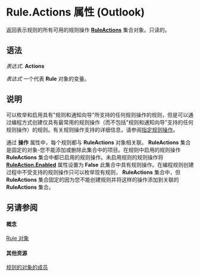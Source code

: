 
# Rule.Actions 属性 (Outlook)

返回表示规则的所有可用的规则操作 **[RuleActions](82ba76cd-86a4-3372-cb51-2df1d58c8b71.md)** 集合对象。只读的。


## 语法

 _表达式_. **Actions**

 _表达式_ 一个代表 **Rule** 对象的变量。


## 说明

可以枚举和启用具有"规则和通知向导"所支持的任何规则操作的规则，但是可以通过编程方式创建仅具有最常用的规则操作（而不包括"规则和通知向导"支持的任何规则操作）的规则。有关规则操作支持的详细信息，请参阅[指定规则操作](http://msdn.microsoft.com/library/c5f83c81-0e01-38aa-5ec7-3932b4443e43%28Office.15%29.aspx)。

通过 **操作** 属性中，每个规则都与 **RuleActions** 对象相关联。 **RuleActions** 集合是固定的对象-您不能添加或删除此集合中的项目。在规则中启用的规则操作 **RuleActions** 集合中都已启用的规则操作。未启用规则的规则操作将 **[RuleAction.Enabled](bea1a0e4-4fad-acc4-0b48-b2f64d996941.md)** 属性设置为 **False** 此集合中具有规则操作。在编程规则创建过程中不受支持的规则操作只可以枚举现有规则， **RuleActions** 集合中，但 **RuleActions** 集合固定的因为您不能创建规则并将这样的操作添加到关联的 **RuleActions** 集合。


## 另请参阅


#### 概念


[Rule 对象](ea2ddbcc-fd65-a636-c6da-79950033f385.md)
#### 其他资源


[规则的对象的成员](29a5f487-dbcc-7312-c8ba-a05199ce8513.md)
